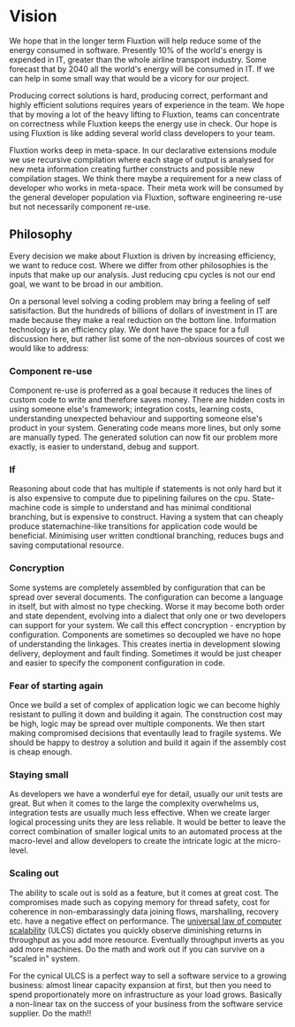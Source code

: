 # Vision

We hope that in the longer term Fluxtion will help reduce some of the energy consumed in software. Presently 10% of the world's energy is expended in IT, greater than the whole airline transport industry. Some forecast that by 2040 all the world's energy will be consumed in IT. If we can help in some small way that would be a vicory for our project.

Producing correct solutions is hard, producing correct, performant and highly efficient solutions requires years of experience in the team. We hope that by moving a lot of the heavy lifting to Fluxtion, teams can concentrate on correctness while Fluxtion keeps the energy use in check. Our hope is using Fluxtion is like adding several world class developers to your team.

Fluxtion works deep in meta-space. In our declarative extensions module we use recursive compilation where each stage of output is analysed for new meta information creating further constructs and possible new compilation stages. We think there maybe a requirement for a new class of developer who works in meta-space. Their meta work will be consumed by the general developer population via Fluxtion, software engineering re-use but not necessarily component re-use.

## Philosophy
Every decision we make about Fluxtion is driven by increasing efficiency, we want to reduce cost. Where we differ from other philosophies is the inputs that make up our analysis. Just reducing cpu cycles is not our end goal, we want to be broad in our ambition.

On a personal level solving a coding problem may bring a feeling of self satisifaction. But the hundreds of billions of dollars of investment in IT are made because they make a real reduction on the bottom line. Information technology is an efficiency play. We dont have the space for a full discussion here, but rather list some of the non-obvious sources of cost we would like to address:

### Component re-use
Component re-use is proferred as a goal because it reduces the lines of custom code to write and therefore saves money. There are hidden costs in using someone else's framework; integration costs, learning costs, understanding unexpected behaviour and supporting someone else's product in your system. Generating code means more lines, but only some are manually typed. The generated solution can now fit our problem more exactly, is easier to understand, debug and support. 

### If
Reasoning about code that has multiple if statements is not only hard but it is also expensive to compute due to pipelining failures on the cpu. State-machine code is simple to understand and has minimal conditional branching, but is expensive to construct. Having a system that can cheaply produce statemachine-like transitions for application code would be beneficial. Minimising user written condtional branching, reduces bugs and saving computational resource.  

### Concryption
Some systems are completely assembled by configuration that can be spread over several documents. The configuration can become a language in itself, but with almost no type checking. Worse it may become both order and state dependent, evolving into a dialect that only one or two developers can support for your system. We call this effect concryption - encryption by configuration. Components are sometimes so decoupled we have no hope of understanding the linkages. This creates inertia in development slowing delivery, deployment and fault finding. Sometimes it would be just cheaper and easier to specify the component configuration in code.

### Fear of starting again
Once we build a set of complex of application logic we can become highly resistant to pulling it down and building it again. The construction cost may be high, logic may be spread over multiple components. We then start making compromised decisions that eventaully lead to fragile systems. We should be happy to destroy a solution and build it again if the assembly cost is cheap enough.

### Staying small
As developers we have a wonderful eye for detail, usually our unit tests are great. But when it comes to the large the complexity overwhelms us, integration tests are usually much less effective. When we create larger logical processing units they are less reliable. It would be better to leave the correct combination of smaller logical units to an automated process at the macro-level and allow developers to create the intricate logic at the micro-level.

### Scaling out
The ability to scale out is sold as a feature, but it comes at great cost. The compromises made such as copying memory for thread safety, cost for coherence in non-embarassingly data joining flows, marshalling, recovery etc. have a negative effect on performance. The [universal law of computer scalability](https://www.vividcortex.com/blog/2015/11/13/capacity-planning-with-usl/) (ULCS) dictates you quickly observe diminishing returns in throughput as you add more resource. Eventually throughput inverts as you add more machines. Do the math and work out if you can survive on a "scaled in" system.  

For the cynical ULCS is a perfect way to sell a software service to a growing business: almost linear capacity expansion at first, but then you need to spend proportionately more on infrastructure as your load grows. Basically a non-linear tax on the success of your business from the software service supplier. Do the math!!
